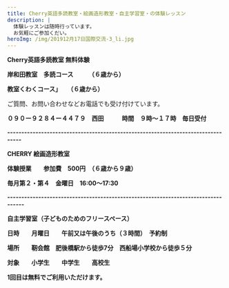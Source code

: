 ```yaml
---
title: Cherry英語多読教室・絵画造形教室・自主学習室・の体験レッスン
description: |
  体験レッスンは随時行っています。
  お気軽にご参加くだい。
heroImg: /img/201912月17日国際交流-3_li.jpg
---
```

**Cherry英語多読教室  無料体験**

**岸和田教室　多読コース　　　（６歳から）**

**教室くわくコース」　　（６歳から）**



ご質問、お問い合わせなどお電話でも受け付けています。

**０９０ー９２８４ー４４７９　西田　　　時間　９時～１７時　毎日受付**

**\---------------------------------------------------------------------------------**

**CHERRY 絵画造形教室**

**体験授業　　参加費　500円　（６歳から９歳）**

**毎月第２・第４　金曜日　16:00～17:30**　

**\----------------------------------------------------------------------------------**

**自主学習室（子どものためのフリースペース）**

**日時　　月曜日　　午前又は午後のうち（３時間）**　**予約制**

**場所　　靭会館　肥後橋駅から徒歩7分　西船場小学校から徒歩５分**



**対象　　小学生　　中学生　　高校生**

**1回目は無料でご利用いただけます。**
